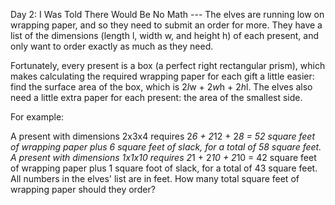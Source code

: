 Day 2: I Was Told There Would Be No Math ---
The elves are running low on wrapping paper, and so they need to submit an order for more. 
They have a list of the dimensions (length l, width w, and height h) of each present, 
and only want to order exactly as much as they need.

Fortunately, every present is a box (a perfect right rectangular prism),
which makes calculating the required wrapping paper for each gift a little easier: 
find the surface area of the box, which is 2*l*w + 2*w*h + 2*h*l. 
The elves also need a little extra paper for each present: the area of the smallest side.

For example:

A present with dimensions 2x3x4 requires 2*6 + 2*12 + 2*8 = 52 square feet of wrapping paper
plus 6 square feet of slack, for a total of 58 square feet.
A present with dimensions 1x1x10 requires 2*1 + 2*10 + 2*10 = 42 square feet of wrapping paper
plus 1 square foot of slack, for a total of 43 square feet.
All numbers in the elves' list are in feet. How many total square feet of wrapping paper should they order?